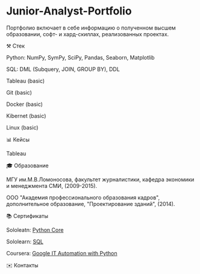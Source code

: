 # Junior-Analyst-Portfolio

Портфолио включает в себе информацию о полученном высшем образовании, софт- и хард-скиллах, реализованных проектах.

⚒ Стек

Python: NumPy, SymPy, SciPy, Pandas, Seaborn, Matplotlib

SQL: DML (Subquery, JOIN, GROUP BY), DDL

Tableau (basic)

Git (basic)

Docker (basic)

Kibernet (basic)

Linux (basic)


📊 Кейсы

Tableau



🎓 Образование

МГУ им.М.В.Ломоносова, факультет журналистики, кафедра экономики и менеджмента СМИ, (2009-2015).

ООО "Академия профессионального образования кадров", дополнительное образование, "Проектирование зданий", (2014).



📚 Сертификаты

Sololeatn: [Python Core](url)

Sololearn: [SQL](url)

Coursera: [Google IT Automation with Python](url)

✉️ Контакты
